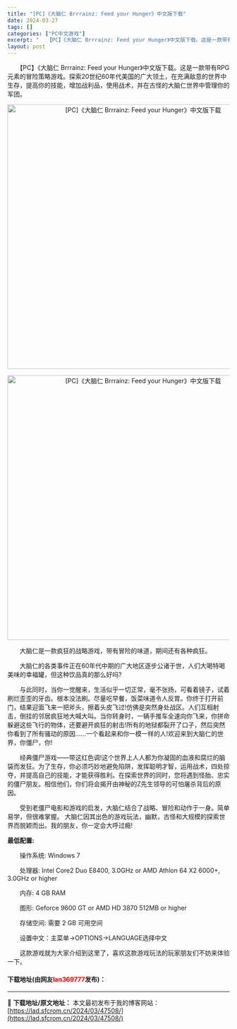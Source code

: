 ```yaml
---
title: "[PC]《大脑仁 Brrrainz: Feed your Hunger》中文版下载"
date: 2024-03-27
tags: []
categories: ["PC中文游戏"]
excerpt: "　　【PC】《大脑仁 Brrrainz: Feed your Hunger》中文版下载。这是一款带有RPG元素的冒险策略游戏。探索20世纪60年代美国的广大领土，在充满敌意的世界中生存，提高你的技能，增加战利品，使用战术，并在古怪的大脑仁世界中管理你的军团。 　　大脑仁是一款疯狂的战略游戏，带有冒险&hellip;"
layout: post
---
```


 <p>　　【PC】《大脑仁 Brrrainz: Feed your Hunger》中文版下载。这是一款带有RPG元素的冒险策略游戏。探索20世纪60年代美国的广大领土，在充满敌意的世界中生存，提高你的技能，增加战利品，使用战术，并在古怪的大脑仁世界中管理你的军团。</p> <p align="center"><img align="" border="0" src="https://lad.sfcrom.cn/wp-content/uploads/2024/03/20240327_66037323792a9.webp" width="600" alt="[PC]《大脑仁 Brrrainz: Feed your Hunger》中文版下载" /></p> <p align="center"><img align="" border="0" src="https://lad.sfcrom.cn/wp-content/uploads/2024/03/20240327_66037323ed448.webp" width="600" alt="[PC]《大脑仁 Brrrainz: Feed your Hunger》中文版下载" /></p> <p>　　大脑仁是一款疯狂的战略游戏，带有冒险的味道，期间还有各种疯狂。</p> <p>　　大脑仁的各类事件正在60年代中期的广大地区逐步公诸于世，人们大喝特喝美味的幸福罐，但这种饮品真的那么好吗?</p> <p>　　与此同时，当你一觉醒来，生活似乎一切正常，毫不张扬，可看着镜子，试着刷烂歪歪的牙齿。根本没法刷。尽量吃早餐，饭菜味道令人反胃。你终于打开前门，结果迎面飞来一把斧头，擦着头皮飞过!仿佛是突然身处战区。人们互相射击，倒挂的邻居疯狂地大喊大叫。当你转身时，一辆手推车全速向你飞来，你拼命躲避这些飞行的物体，还要避开疯狂的射击!所有的地狱都裂开了口子，然后突然你看到了所有骚动的原因&hellip;&hellip;一个看起来和你一模一样的人!欢迎来到大脑仁的世界，你僵尸，你!</p> <p>　　经典僵尸游戏&mdash;&mdash;带这红色调!这个世界上人人都为你凝固的血液和腐烂的脑袋而发狂。为了生存，你必须巧妙地避免陷阱，发挥聪明才智，运用战术，四处掠夺，并提高自己的技能，才能获得胜利。在探索世界的同时，您将遇到怪胎、忠实的僵尸朋友。相信他们，你们将会揭开由神秘的Z先生领导的可怕屠杀背后的原因。</p> <p>　　受到老僵尸电影和游戏的启发，大脑仁结合了战略、冒险和动作于一身。简单易学，但很难掌握。 大脑仁因其出色的游戏玩法，幽默，古怪和大规模的探索世界而脱颖而出。我的朋友，你一定会大呼过瘾!</p> <p><strong>最低配置:</strong></p> <p>　　操作系统: Windows 7</p> <p>　　处理器: Intel Core2 Duo E8400, 3.0GHz or AMD Athlon 64 X2 6000+, 3.0GHz or higher</p> <p>　　内存: 4 GB RAM</p> <p>　　图形: Geforce 9600 GT or AMD HD 3870 512MB or higher</p> <p>　　存储空间: 需要 2 GB 可用空间</p> <p>　　设置中文：主菜单-&gt;OPTIONS-&gt;LANGUAGE选择中文</p> <p>　　这款游戏就为大家介绍到这里了，喜欢这款游戏玩法的玩家朋友们不妨来体验一下。</p> <p><h4>下载地址(由网友<font color="red">lan369777</font>发布)：</h4></p> 

---
📖 **下载地址/原文地址：** 本文最初发布于我的博客网站：[https://lad.sfcrom.cn/2024/03/47508/](https://lad.sfcrom.cn/2024/03/47508/)
